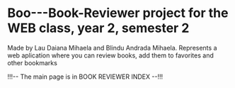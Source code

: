 # Boo---Book-Reviewer project for the WEB class, year 2, semester 2
Made by Lau Daiana Mihaela and Blindu Andrada Mihaela.
Represents a web aplication where you can review books, add them to favorites and other bookmarks


!!!-- The main page is in BOOK REVIEWER INDEX --!!!

